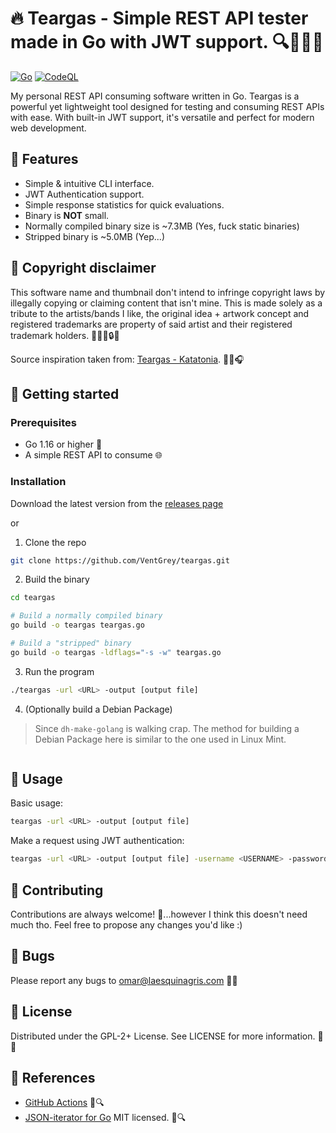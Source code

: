 # 🔥 Teargas - Simple REST API tester made in Go with JWT support. 🔍🕵️‍♂️🌐

[![Go](https://github.com/VentGrey/teargas/actions/workflows/go.yml/badge.svg)](https://github.com/VentGrey/teargas/actions/workflows/go.yml)
[![CodeQL](https://github.com/VentGrey/teargas/actions/workflows/codeql.yml/badge.svg)](https://github.com/VentGrey/teargas/actions/workflows/codeql.yml)

My personal REST API consuming software written in Go. Teargas is a powerful yet lightweight tool designed for testing and consuming REST APIs with ease. With built-in JWT support, it's versatile and perfect for modern web development.


## 🌟 Features

- Simple & intuitive CLI interface.
- JWT Authentication support.
- Simple response statistics for quick evaluations.
- Binary is **NOT** small.
- Normally compiled binary size is ~7.3MB (Yes, fuck static binaries)
- Stripped binary is ~5.0MB (Yep...)
  

## 🚨 Copyright disclaimer

This software name and thumbnail don't intend to infringe copyright laws by illegally copying or claiming content that isn't mine. This is made solely as a tribute to the artists/bands I like, the original idea + artwork concept and registered trademarks are property of said artist and their registered trademark holders. 🚫👮‍♂️🔒💼

Source inspiration taken from: [Teargas - Katatonia](https://www.youtube.com/watch?v=90NkngiWgqU). 🎵🎤🎧

## 🚀 Getting started

### Prerequisites

- Go 1.16 or higher 🚀
- A simple REST API to consume 🌐

### Installation

Download the latest version from the [releases page](https://github.com/VentGrey/teargas/releases)

or

1. Clone the repo
```sh
git clone https://github.com/VentGrey/teargas.git
```

2. Build the binary

```sh
cd teargas

# Build a normally compiled binary
go build -o teargas teargas.go

# Build a "stripped" binary
go build -o teargas -ldflags="-s -w" teargas.go
```

3. Run the program

```sh
./teargas -url <URL> -output [output file]
```

4. (Optionally build a Debian Package)

> Since `dh-make-golang` is walking crap. The method for building a Debian Package here is similar to the one used in Linux Mint.

``` sh

```

## 🤖 Usage

Basic usage:

```sh
teargas -url <URL> -output [output file]
```

Make a request using JWT authentication:

``` sh
teargas -url <URL> -output [output file] -username <USERNAME> -password <YOURPASSWORD> -authurl <AUTH_URL>
```

## 🤝 Contributing

Contributions are always welcome! 🤗...however I think this doesn't need much tho. Feel free to propose any changes you'd like :)

## 🐛 Bugs

Please report any bugs to omar@laesquinagris.com 📧🐛

## 📜 License

Distributed under the GPL-2+ License. See LICENSE for more information. 📜📝

## 📖 References
- [GitHub Actions](https://github.com/features/actions) 🤖🔍
- [JSON-iterator for Go](https://github.com/json-iterator/go) MIT licensed. 📃🔍
